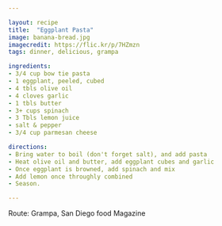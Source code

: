 ```yaml
---

layout: recipe
title:  "Eggplant Pasta"
image: banana-bread.jpg
imagecredit: https://flic.kr/p/7HZmzn
tags: dinner, delicious, grampa

ingredients:
- 3/4 cup bow tie pasta
- 1 eggplant, peeled, cubed
- 4 tbls olive oil
- 4 cloves garlic
- 1 tbls butter
- 3+ cups spinach
- 3 Tbls lemon juice
- salt & pepper
- 3/4 cup parmesan cheese

directions:
- Bring water to boil (don't forget salt), and add pasta
- Heat olive oil and butter, add eggplant cubes and garlic
- Once eggplant is browned, add spinach and mix
- Add lemon once throughly combined
- Season.

---
```


Route: Grampa, San Diego food Magazine

